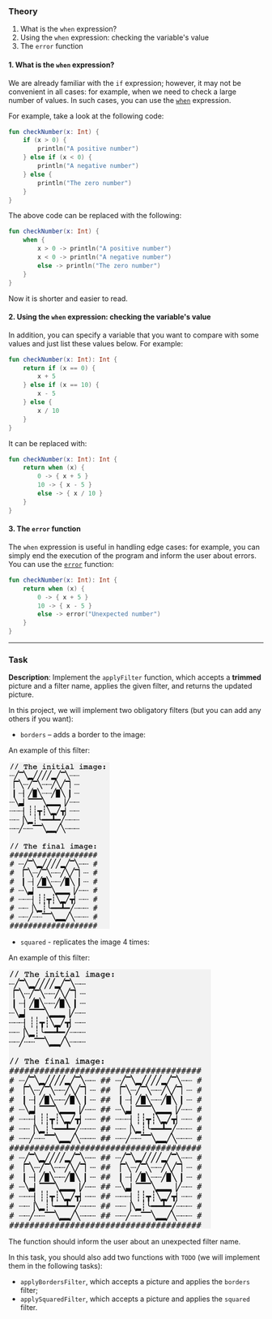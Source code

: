 ### Theory

1. What is the `when` expression?
2. Using the `when` expression: checking the variable's value
3. The `error` function

#### 1. What is the `when` expression?

We are already familiar with the `if` expression; however, 
it may not be convenient in all cases: 
for example, when we need to check a large number of values.
In such cases, you can use the [`when`](https://kotlinlang.org/docs/control-flow.html#when-expression) expression.

For example, take a look at the following code:
```kotlin
fun checkNumber(x: Int) {
    if (x > 0) {
        println("A positive number")
    } else if (x < 0) {
        println("A negative number")
    } else {
        println("The zero number")
    }
}
```
The above code can be replaced with the following:
```kotlin
fun checkNumber(x: Int) {
    when {
        x > 0 -> println("A positive number")
        x < 0 -> println("A negative number")
        else -> println("The zero number")
    }
}
```
Now it is shorter and easier to read.

#### 2. Using the `when` expression: checking the variable's value

In addition, you can specify a variable that you want to compare 
with some values and just list these values below. For example:

```kotlin
fun checkNumber(x: Int): Int {
    return if (x == 0) {
        x + 5
    } else if (x == 10) {
        x - 5
    } else {
        x / 10
    }
}
```
It can be replaced with:
```kotlin
fun checkNumber(x: Int): Int {
    return when (x) {
        0 -> { x + 5 }
        10 -> { x - 5 }
        else -> { x / 10 }
    }
}
```

#### 3. The `error` function

The `when` expression is useful in handling edge cases: 
for example, you can simply end the execution of the program 
and inform the user about errors. 
You can use the [`error`](https://kotlinlang.org/api/latest/jvm/stdlib/kotlin/error.html) function:
```kotlin
fun checkNumber(x: Int): Int {
    return when (x) {
        0 -> { x + 5 }
        10 -> { x - 5 }
        else -> error("Unexpected number")
    }
}
```

___

### Task

**Description**: Implement the `applyFilter` function, which accepts a **trimmed** picture and a filter name, 
applies the given filter, and returns the updated picture.

In this project, we will implement two obligatory filters (but you can add any others if you want):

- `borders` – adds a border to the image:
<div class="hint" title="An example of the borders filter">

An example of this filter:
<p>
    <img src="../../../utils/src/main/resources/images/part1/AlmostDone/when_hint_1.png" alt="Filter example" width="200"/>
</p>

</div>

- `squared` - replicates the image 4 times:
<div class="hint" title="An example of the squared filter">

An example of this filter:
<p>
    <img src="../../../utils/src/main/resources/images/part1/AlmostDone/when_hint_2.png" alt="Filter example" width="400"/>
</p>

</div>

The function should inform the user about an unexpected filter name.

In this task, you should also add two functions with `TODO` (we will implement them in the following tasks):
- `applyBordersFilter`, which accepts a picture and applies the `borders` filter;
- `applySquaredFilter`, which accepts a picture and applies the `squared` filter.

